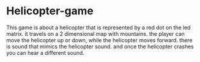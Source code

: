 # Helicopter-game

This game is about a helicopter that is represented by a red dot on the led matrix. it travels on a 2 dimensional map with mountains. the player can move the helicopter up or down, while the helicopter moves forward. 
there is sound that mimics the helicopter sound. and once the helicopter crashes you can hear a different sound.
